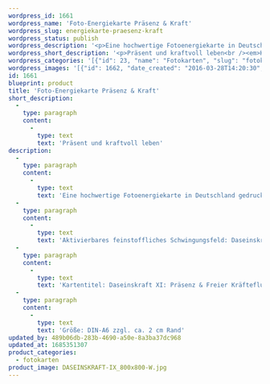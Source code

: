 ```yaml
---
wordpress_id: 1661
wordpress_name: 'Foto-Energiekarte Präsenz & Kraft'
wordpress_slug: energiekarte-praesenz-kraft
wordpress_status: publish
wordpress_description: '<p>Eine hochwertige Fotoenergiekarte in Deutschland gedruckt und in Handarbeit laminiert.  Sie ist in Postkartengröße (DIN-A6) gut zu transportieren und kann auch auf den Körper aufgelegt werden.</p><p>Aktivierbares feinstoffliches Schwingungsfeld: Daseinskraft - Selbstverständlichkeit - Hiersein - Kräfteverteilung: In Selbstverständlichkeit das eigene Leben kraftvoll und präsent leben. Die Kräfte auf allen Ebenen des eigenen Systems (mental, emotional etc.) ideal verteilen und frei fließen lassen.</p><p>Kartentitel: Daseinskraft XI: Präsenz &amp; Freier Kräftefluss: Daseinskraft. Schwingung: Türkis</p><p>Größe: DIN-A6 zzgl. ca. 2 cm Rand<br />Andere Formate sind individuell für Sie innerhalb weniger Tage herstellbar. Bitte kontaktieren Sie uns hierfür unter <a href="mailto:info@elvedenverlag.de">info@elvedenverlag.de</a>.</p><p><a href="https://my.feenbaum.de/anwendung-energiebilder-foto-laminiert/">Anwendungshinweise</a>      <a href="https://my.feenbaum.de/produktinformationen-fotokarten/">Produktinformationen</a></p>'
wordpress_short_description: '<p>Präsent und kraftvoll leben<br /><em>Hinweis: Das Wasserzeichen „Elveden Verlag Energiebild“ wird nicht mit gedruckt</em></p>'
wordpress_categories: '[{"id": 23, "name": "Fotokarten", "slug": "fotokarten"}]'
wordpress_images: '[{"id": 1662, "date_created": "2016-03-28T14:20:30", "date_created_gmt": "2016-03-28T10:20:30", "date_modified": "2016-03-28T14:20:30", "date_modified_gmt": "2016-03-28T10:20:30", "src": "https://my.feenbaum.de/wp-content/uploads/2016/03/DASEINSKRAFT-IX_800x800-W.jpg", "name": "DASEINSKRAFT-IX_800x800-W", "alt": ""}]'
id: 1661
blueprint: product
title: 'Foto-Energiekarte Präsenz & Kraft'
short_description:
  -
    type: paragraph
    content:
      -
        type: text
        text: 'Präsent und kraftvoll leben'
description:
  -
    type: paragraph
    content:
      -
        type: text
        text: 'Eine hochwertige Fotoenergiekarte in Deutschland gedruckt und in Handarbeit laminiert.  Sie ist in Postkartengröße (DIN-A6) gut zu transportieren und kann auch auf den Körper aufgelegt werden.'
  -
    type: paragraph
    content:
      -
        type: text
        text: 'Aktivierbares feinstoffliches Schwingungsfeld: Daseinskraft - Selbstverständlichkeit - Hiersein - Kräfteverteilung: In Selbstverständlichkeit das eigene Leben kraftvoll und präsent leben. Die Kräfte auf allen Ebenen des eigenen Systems (mental, emotional etc.) ideal verteilen und frei fließen lassen.'
  -
    type: paragraph
    content:
      -
        type: text
        text: 'Kartentitel: Daseinskraft XI: Präsenz & Freier Kräftefluss: Daseinskraft. Schwingung: Türkis'
  -
    type: paragraph
    content:
      -
        type: text
        text: 'Größe: DIN-A6 zzgl. ca. 2 cm Rand'
updated_by: 489b06db-283b-4690-a50e-8a3ba37dc968
updated_at: 1685351307
product_categories:
  - fotokarten
product_image: DASEINSKRAFT-IX_800x800-W.jpg
---
```

